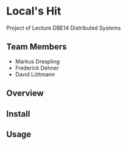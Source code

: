 # Local's Hit

Project of Lecture DBE14 Distributed Systems

## Team Members

- Markus Drespling
- Frederick Dehner
- David Lüttmann

## Overview

## Install

## Usage